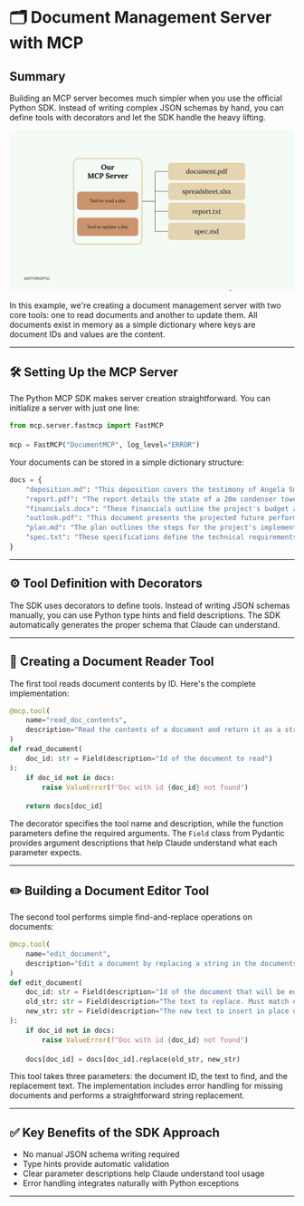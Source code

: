 # 🗂️ Document Management Server with MCP

## Summary
Building an MCP server becomes much simpler when you use the official Python SDK. Instead of writing complex JSON schemas by hand, you can define tools with decorators and let the SDK handle the heavy lifting.

<img src="image.png" alt="image" width=700>  

In this example, we're creating a document management server with two core tools: one to read documents and another to update them. All documents exist in memory as a simple dictionary where keys are document IDs and values are the content.

---

## 🛠️ Setting Up the MCP Server

The Python MCP SDK makes server creation straightforward. You can initialize a server with just one line:

```python
from mcp.server.fastmcp import FastMCP

mcp = FastMCP("DocumentMCP", log_level="ERROR")
```

Your documents can be stored in a simple dictionary structure:

```python
docs = {
    "deposition.md": "This deposition covers the testimony of Angela Smith, P.E.",
    "report.pdf": "The report details the state of a 20m condenser tower.",
    "financials.docx": "These financials outline the project's budget and expenditures",
    "outlook.pdf": "This document presents the projected future performance of the system",
    "plan.md": "The plan outlines the steps for the project's implementation.",
    "spec.txt": "These specifications define the technical requirements for the equipment"
}
```

---

## ⚙️ Tool Definition with Decorators

The SDK uses decorators to define tools. Instead of writing JSON schemas manually, you can use Python type hints and field descriptions. The SDK automatically generates the proper schema that Claude can understand.

---

## 📖 Creating a Document Reader Tool

The first tool reads document contents by ID. Here's the complete implementation:

```python
@mcp.tool(
    name="read_doc_contents",
    description="Read the contents of a document and return it as a string."
)
def read_document(
    doc_id: str = Field(description="Id of the document to read")
):
    if doc_id not in docs:
        raise ValueError(f"Doc with id {doc_id} not found")
    
    return docs[doc_id]
```

The decorator specifies the tool name and description, while the function parameters define the required arguments. The `Field` class from Pydantic provides argument descriptions that help Claude understand what each parameter expects.

---

## ✏️ Building a Document Editor Tool

The second tool performs simple find-and-replace operations on documents:

```python
@mcp.tool(
    name="edit_document",
    description="Edit a document by replacing a string in the documents content with a new string."
)
def edit_document(
    doc_id: str = Field(description="Id of the document that will be edited"),
    old_str: str = Field(description="The text to replace. Must match exactly, including whitespace."),
    new_str: str = Field(description="The new text to insert in place of the old text.")
):
    if doc_id not in docs:
        raise ValueError(f"Doc with id {doc_id} not found")
    
    docs[doc_id] = docs[doc_id].replace(old_str, new_str)
```

This tool takes three parameters: the document ID, the text to find, and the replacement text. The implementation includes error handling for missing documents and performs a straightforward string replacement.

---

## ✅ Key Benefits of the SDK Approach

* No manual JSON schema writing required
* Type hints provide automatic validation
* Clear parameter descriptions help Claude understand tool usage
* Error handling integrates naturally with Python exceptions

---
